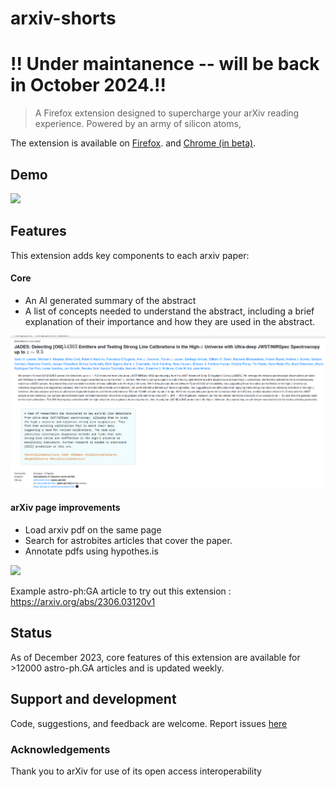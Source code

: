 # arxiv-shorts
# !! Under maintanence -- will be back in October 2024.!!

>A Firefox extension designed to supercharge your arXiv reading experience. Powered by an army of silicon atoms,

The extension is available on [Firefox](https://addons.mozilla.org/en-US/firefox/addon/arxiv-shorts/). and [Chrome (in beta)](https://chromewebstore.google.com/detail/arxiv-shorts/iifmfagbocnledpmfejglaombgneeebi?authuser=0&hl=en-GB).




## Demo
![](arxiv-shorts-demo.gif)


## Features
This extension adds key components to each arxiv paper:
#### Core
- An AI generated summary of the abstract
- A list of concepts needed to understand the abstract, including a brief explanation of their importance and how they are used in the abstract.

![](features.png)


#### arXiv page improvements
- Load arxiv pdf on the same page
- Search for astrobites articles that cover the paper.
- Annotate pdfs using hypothes.is

![](features.gif)


Example astro-ph:GA article to try out this extension : https://arxiv.org/abs/2306.03120v1

## Status
As of December 2023, core features of this extension are available for >12000 astro-ph.GA articles and is updated weekly. 


## Support and development
Code, suggestions, and feedback are welcome. Report issues [here](https://github.com/kvgc/arxiv-shorts/issues)


### Acknowledgements 
Thank you to arXiv for use of its open access interoperability
